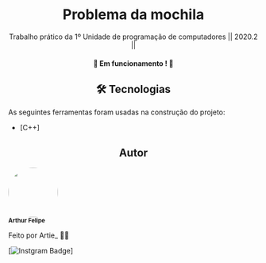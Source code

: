 <h1 align="center">Problema da mochila</h1>
<p align="center">Trabalho prático da 1º Unidade de programação de computadores || 2020.2 ||</p>

<h4 align="center"> 
	🚀 Em funcionamento ! 🚀
</h4>


<h2 align="center">🛠 Tecnologias</h2>

As seguintes ferramentas foram usadas na construção do projeto:

- [C++]


<h2 align="center">Autor</h2>


 <img align="center" style="border-radius: 50%;" src="https://avatars.githubusercontent.com/u/63522257?v=4" width="100px;" alt=""/>
 <br />
 <sub><b>Arthur Felipe</b></sub> 


Feito por Artie_ 👋🏽

[![Instgram Badge](https://img.shields.io/badge/-@arthur_f18-1ca0f1?style=flat-square&labelColor=1ca0f1&logo=instagram&logoColor=white&link=https://instagram.com/arthur_f18)]
